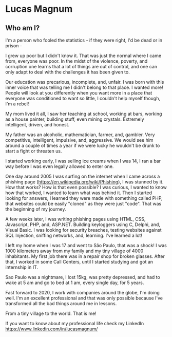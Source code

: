 # Lucas Magnum

## Who am I?

I'm a person who fooled the statistics - if they were right, I'd be dead or in prison -

I grew up poor but I didn't know it. That was just the normal where I came from, everyone was poor. In the midst of the violence, poverty, and corruption one learns that a lot of things are out of control, and one can only adapt to deal with the challenges it has been given to. 

Our education was precarious, incomplete, and, unfair. I was born with this inner voice that was telling me I didn't belong to that place. I wanted more! People will look at you differently when you want more in a place that everyone was conditioned to want so little, I couldn't help myself though, I'm a rebel!

My mom lived it all, I saw her teaching at school, working at bars, working as a house painter, building stuff, even mining crystals. Extremely intelligent, driven, and honest.

My father was an alcoholic, mathematician, farmer, and, gambler. Very competitive, intelligent, impulsive, and, aggressive. We would see him around a couple of times a year if we were lucky he wouldn't be drunk to start a fight or threaten us.

I started working early, I was selling ice creams when I was 14, I ran a bar way before I was even legally allowed to enter one. 

One day around 2005 I was surfing on the internet when I came across a phishing page (https://en.wikipedia.org/wiki/Phishing), I was stunned by it. How that works? How is that even possible? I was curious, I wanted to know how that worked, I wanted to learn what was behind it. Then I started looking for answers, I learned they were made with something called PHP, that websites could be easily "cloned" as they were just "code". That was the beginning of my journey.

A few weeks later, I was writing phishing pages using HTML, CSS, Javascript, PHP, and, ASP.NET. Building keyloggers using C, Delphi, and, Visual Basic. I was looking for security breaches, testing websites against SQL Injection, sniffing networks, and, learning. I've learned a lot!

I left my home when I was 17 and went to São Paulo, that was a shock! I was 1000 kilometers away from my family and my tiny village of 4000 inhabitants. My first job there was in a repair shop for broken glasses. After that, I worked in some Call Centers, until I started studying and got an internship in IT.

Sao Paulo was a nightmare, I lost 15kg, was pretty depressed, and had to wake at 5 am and go to bed at 1 am, every single day, for 5 years. 

Fast forward to 2020, I work with companies around the globe, I'm doing well. I'm an excellent professional and that was only possible because I've transformed all the bad things around me in lessons. 

From a tiny village to the world. That is me!

If you want to know about my professional life check my LinkedIn https://www.linkedin.com/in/lucasmagnum/

